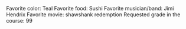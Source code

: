 Favorite color: Teal
Favorite food: Sushi
Favorite musician/band: Jimi Hendrix
Favorite movie: shawshank redemption
Requested grade in the course: 99
